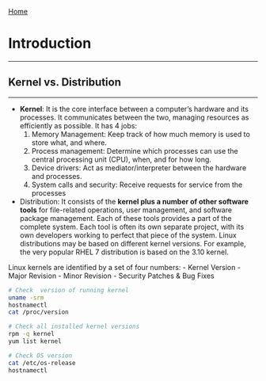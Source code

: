 [Home](index.md)

# Introduction
---

## Kernel vs. Distribution
---
- **Kernel**: It is the core interface between a computer’s hardware and its processes. It communicates between the two, managing resources as efficiently as possible. It has 4 jobs:
	1. Memory Management: Keep track of how much memory is used to store what, and where.
	2. Process management: Determine which processes can use the central processing unit (CPU), when, and for how long.
	3. Device drivers: Act as mediator/interpreter between the hardware and processes.
	4. System calls and security: Receive requests for service from the processes
- Distribution: It consists of the **kernel plus a number of other software tools** for file-related operations, user management, and software package management. Each of these tools provides a part of the complete system. Each tool is often its own separate project, with its own developers working to perfect that piece of the system. Linux distributions may be based on different kernel versions. For example, the very popular RHEL 7 distribution is based on the 3.10 kernel. 

Linux kernels are identified by a set of four numbers:
	- Kernel Version
	- Major Revision
	- Minor Revision
	- Security Patches & Bug Fixes

```bash
# Check  version of running kernel
uname -srm
hostnamectl
cat /proc/version
```

```bash
# Check all installed kernel versions
rpm -q kernel
yum list kernel
```

```bash
# Check OS version
cat /etc/os-release
hostnamectl
```
